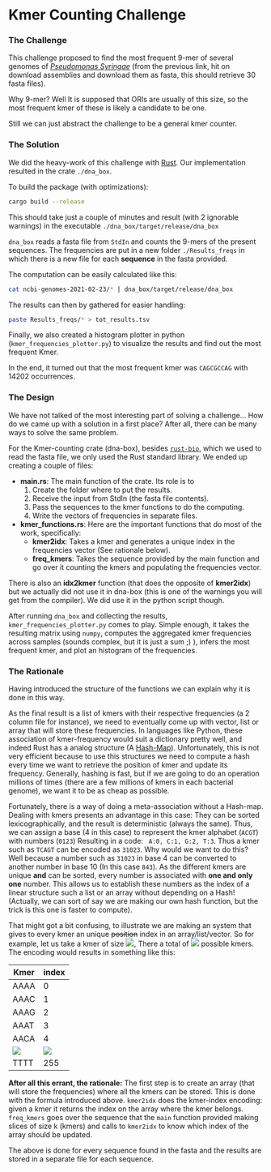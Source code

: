 # __Kmer Counting Challenge__

### The Challenge

This challenge proposed to find the most frequent 9-mer of several genomes of [_Pseudomonas Syringae_](https://www.ncbi.nlm.nih.gov/assembly/?term=Pseudomonas+syringae) (from the previous link, hit on download assemblies and download them as fasta, this should retrieve 30 fasta files).

Why 9-mer? Well It is supposed that ORIs are usually of this size, so the most frequent kmer of these is likely a candidate to be one.

Still we can just abstract the challenge to be a general kmer counter.

### The Solution

We did the heavy-work of this challenge with [Rust](https://www.rust-lang.org/). Our implementation resulted in the crate `./dna_box`. 

To build the package (with optimizations):

```bash
cargo build --release
```

This should take just a couple of minutes and result (with 2 ignorable warnings) in the executable `./dna_box/target/release/dna_box`

`dna_box` reads a fasta file from `StdIn` and counts the 9-mers of the present sequences. The frequencies are put in a new folder `./Results_freqs` in which there is a new file for each **sequence** in the fasta provided. 

The computation can be easily calculated like this:

```bash
cat ncbi-genomes-2021-02-23/* | dna_box/target/release/dna_box
```

The results can then by gathered for easier handling:

```bash
paste Results_freqs/* > tot_results.tsv
```

Finally, we also created a histogram plotter in python (`kmer_frequencies_plotter.py`) to visualize the results and find out the most frequent Kmer.

In the end, it turned out that the most frequent kmer was `CAGCGCCAG` with 14202 occurrences. 

### The Design

We have not talked of the most interesting part of solving a challenge... How do we came up with a solution in a first place? After all, there can be many ways to solve the same problem. 

For the Kmer-counting crate (dna-box), besides [`rust-bio`](https://github.com/rust-bio/rust-bio), which we used to read the fasta file, we only used the Rust standard library. We ended up creating a couple of files:

- **main.rs**: The main function of the crate. Its role is to 
  1. Create the folder where to put the results. 
  2. Receive the input from StdIn (the fasta file contents).
  3. Pass the sequences to the kmer functions to do the computing.
  4. Write the vectors of frequencies in separate files.  
- **kmer_functions.rs**: Here are the important functions that do most of the work, specifically:
  - **kmer2idx**: Takes a kmer and generates a unique index in the frequencies vector (See rationale below).
  - **freq_kmers**: Takes the sequence provided by the main function and go over it counting the kmers and populating the frequencies vector.

There is also an **idx2kmer** function (that does the opposite of **kmer2idx**) but we actually did not use it in dna-box (this is one of the warnings you will get from the compiler). We did use it in the python script though.

After running `dna_box` and collecting the results, `kmer_frequencies_plotter.py` comes to play. Simple enough, it takes the resulting matrix using `numpy`, computes the aggregated kmer frequencies across samples (sounds complex, but it is just a sum ;) ), infers the most frequent kmer, and plot an histogram of the frequencies.

### The Rationale

Having introduced the structure of the functions we can explain why it is done in this way.

As the final result is a list of kmers with their respective frequencies (a 2 column file for instance), we need to eventually come up with vector, list or array that will store these frequencies. In languages like Python, these association of kmer-frequency would suit a dictionary pretty well, and indeed Rust has a analog structure (A [Hash-Map](https://doc.rust-lang.org/book/ch08-03-hash-maps.html)). Unfortunately, this is not very efficient because to use this structures we need to compute a hash every time we want to retrieve the position of kmer and update its frequency. Generally, hashing is fast, but if we are going to do an operation millions of times (there are a few millions of kmers in each bacterial genome), we want it to be as cheap as possible.

Fortunately, there is a way of doing a meta-association without a Hash-map. Dealing with kmers presents an advantage in this case: They can be sorted lexicographically, and the result is deterministic (always the same). Thus, we can assign a base (4 in this case) to represent the kmer alphabet (`ACGT`)  with numbers (`0123`) Resulting in a code: ` A:0, C:1, G:2, T:3`. Thus a kmer such as `TCAGT` can be encoded as `31023`. Why would we want to do this? Well because a number such as `31023` in base 4 can be converted to another number in base 10 (In this case `843`). As the different kmers are unique **and** can be sorted, every number is associated with **one and only one** number. This allows us to establish these numbers as the index of a linear structure such a list or an array without depending on a Hash! (Actually, we can sort of say we are making our own hash function, but the trick is this one is faster to compute).

That might got a bit confusing, to illustrate we are making an system that gives to every kmer an unique <s>position</s> index  in an array/list/vector. So for example, let us take a kmer of size <img src="https://render.githubusercontent.com/render/math?math=k=4">, There a total of <img src="https://render.githubusercontent.com/render/math?math=base^{k} = 4^4 = 256"> possible kmers. The encoding would results in something like this:

| Kmer                                                         | index                                                        |
| ------------------------------------------------------------ | ------------------------------------------------------------ |
| AAAA                                                         | 0                                                            |
| AAAC                                                         | 1                                                            |
| AAAG                                                         | 2                                                            |
| AAAT                                                         | 3                                                            |
| AACA                                                         | 4                                                            |
| <img src="https://render.githubusercontent.com/render/math?math=\vdots"> | <img src="https://render.githubusercontent.com/render/math?math=\vdots"> |
| TTTT                                                         | 255                                                          |

**After all this errant, the rationale:** The first step is to create an array (that will store the frequencies) where all the kmers can be stored. This is done with the formula introduced above. `kmer2idx` does the kmer-index encoding: given a kmer it returns the index on the array where the kmer belongs. `freq_kmers` goes over the sequence that the `main` function provided making slices of size k (kmers) and calls to `kmer2idx` to know which index of the array should be updated. 

The above is done for every sequence found in the fasta and the results are stored in a separate file for each sequence.